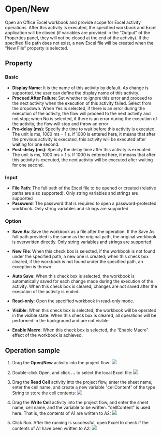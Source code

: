 # Open/New

Open an Office Excel workbook and provide scope for Excel activity operations. After this activity is executed, the specified workbook and Excel application will be closed (if variables are provided in the “Output” of the Properties panel, they will not be closed at the end of the activity). If the specified file path does not exist, a new Excel file will be created when the “New File” property is selected.

## Property

### Basic

- **Display Name**: It is the name of this activity by default. As change is supported, the user can define the display name of this activity.
- **Proceed After Failure**: Set whether to ignore this error and proceed to the next activity when the execution of this activity failed. Select from the dropdown. When Yes is selected, if there is an error during the execution of the activity, the flow will proceed to the next activity and not stop; when No is selected, if there is an error during the execution of the activity, the flow will stop and throw an error
- **Pre-delay (ms)**: Specify the time to wait before this activity is executed. The unit is ms, 1000 ms = 1 s. If 1000 is entered here, it means that after the previous activity is executed, this activity will be executed after waiting for one second.
- **Post-delay (ms)**: Specify the delay time after this activity is executed. The unit is ms, 1000 ms = 1 s. If 1000 is entered here, it means that after this activity is executed, the next activity will be executed after waiting for one second.

### Input

- **File Path**: The full path of the Excel file to be opened or created (relative paths are also supported). Only string variables and strings are supported
- **Password**: The password that is required to open a password-protected workbook. Only string variables and strings are supported

### Option

- **Save As**: Save the workbook as a file after the operation. If the Save As full path provided is the same as the original path, the original workbook is overwritten directly. Only string variables and strings are supported

- **New File**: When this check box is selected, if the workbook is not found under the specified path, a new one is created; when this check box cleared, if the workbook is not found under the specified path, an exception is thrown.

- **Auto Save**: When this check box is selected, the workbook is automatically saved for each change made during the execution of the activity. When this check box is cleared, changes are not saved after the execution of the activity is ended.

- **Read-only**: Open the specified workbook in read-only mode.

- **Visible**: When this check box is selected, the workbook will be operated in the visible state. When this check box is cleared, all operations will be performed in the background and are not visible.

- **Enable Macro**: When this check box is selected, the “Enable Macro” effect of the workbook is achieved.

## Operation sample

1. Drag the **Open/New** activity into the project flow: ![](https://docimages.blob.core.chinacloudapi.cn/images/Activities/OpenExcel1.png)

2. Double-click Open, and click **...** to select the local Excel file: ![](https://docimages.blob.core.chinacloudapi.cn/images/Activities/OpenExcel2.png)

3. Drag the **Read Cell** activity into the project flow, enter the sheet name, enter the cell name, and create a new variable "cellContent" of the type String to store the cell contents: ![](https://docimages.blob.core.chinacloudapi.cn/images/Activities/ReadCell1.png)

4. Drag the **Write Cell** activity into the project flow, and enter the sheet name, cell name, and the variable to be written. "cellContent" is used here. That is, the contents of A1 are written to A2: ![](https://docimages.blob.core.chinacloudapi.cn/images/Activities/ReadCell2.png)

5. Click Run. After the running is successful, open Excel to check if the contents of A1 have been written to A2: ![](https://docimages.blob.core.chinacloudapi.cn/images/Activities/ReadCell3.png)